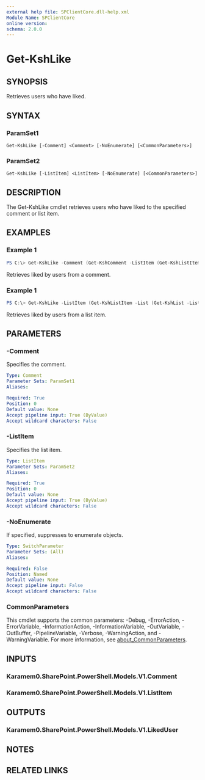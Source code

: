 ```yaml
---
external help file: SPClientCore.dll-help.xml
Module Name: SPClientCore
online version:
schema: 2.0.0
---
```


# Get-KshLike

## SYNOPSIS
Retrieves users who have liked.

## SYNTAX

### ParamSet1
```
Get-KshLike [-Comment] <Comment> [-NoEnumerate] [<CommonParameters>]
```

### ParamSet2
```
Get-KshLike [-ListItem] <ListItem> [-NoEnumerate] [<CommonParameters>]
```

## DESCRIPTION
The Get-KshLike cmdlet retrieves users who have liked to the specified comment or list item.

## EXAMPLES

### Example 1
```powershell
PS C:\> Get-KshLike -Comment (Get-KshComment -ListItem (Get-KshListItem -List (Get-KshList -ListTitle 'Site Pages') -ItemId 1)  -CommentId 1)
```

Retrieves liked by users from a comment.

### Example 1
```powershell
PS C:\> Get-KshLike -ListItem (Get-KshListItem -List (Get-KshList -ListTitle 'Site Pages') -ItemId 1)
```

Retrieves liked by users from a list item.

## PARAMETERS

### -Comment
Specifies the comment.

```yaml
Type: Comment
Parameter Sets: ParamSet1
Aliases:

Required: True
Position: 0
Default value: None
Accept pipeline input: True (ByValue)
Accept wildcard characters: False
```

### -ListItem
Specifies the list item.

```yaml
Type: ListItem
Parameter Sets: ParamSet2
Aliases:

Required: True
Position: 0
Default value: None
Accept pipeline input: True (ByValue)
Accept wildcard characters: False
```

### -NoEnumerate
If specified, suppresses to enumerate objects.

```yaml
Type: SwitchParameter
Parameter Sets: (All)
Aliases:

Required: False
Position: Named
Default value: None
Accept pipeline input: False
Accept wildcard characters: False
```

### CommonParameters
This cmdlet supports the common parameters: -Debug, -ErrorAction, -ErrorVariable, -InformationAction, -InformationVariable, -OutVariable, -OutBuffer, -PipelineVariable, -Verbose, -WarningAction, and -WarningVariable. For more information, see [about_CommonParameters](http://go.microsoft.com/fwlink/?LinkID=113216).

## INPUTS

### Karamem0.SharePoint.PowerShell.Models.V1.Comment
### Karamem0.SharePoint.PowerShell.Models.V1.ListItem

## OUTPUTS

### Karamem0.SharePoint.PowerShell.Models.V1.LikedUser

## NOTES

## RELATED LINKS
